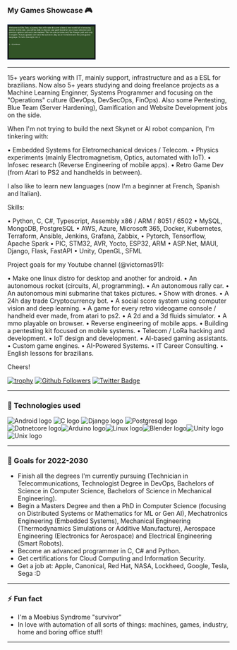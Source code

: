 ### My Games Showcase :video_game:

<img alt="Elf" width="200px" src=img/elftale1.gif/>

---
15+ years working with IT, mainly support, infrastructure and as a ESL for brazilians. Now also 5+ years studying and doing freelance projects as a Machine Learning Enginner, Systems Programmer and focusing on the "Operations" culture (DevOps, DevSecOps, FinOps). Also some Pentesting, Blue Team (Server Hardening), Gamification and Website Development jobs on the side.

When I'm not trying to build the next Skynet or AI robot companion, I'm tinkering with:

• Embedded Systems for Eletromechanical devices / Telecom.
• Physics experiments (mainly Electromagnetism, Optics, automated with IoT).
• Infosec research (Reverse Engineering of mobile apps).
• Retro Game Dev (from Atari to PS2 and handhelds in between).

I also like to learn new languages (now I'm a beginner at French, Spanish and Italian).

Skills: 

• Python, C, C#, Typescript, Assembly x86 / ARM / 8051 / 6502
• MySQL, MongoDB, PostgreSQL
• AWS, Azure, Microsoft 365, Docker, Kubernetes, Terraform, Ansible, Jenkins, Grafana, Zabbix,
• Pytorch, Tensorflow, Apache Spark
• PIC, STM32, AVR, Yocto, ESP32, ARM
• ASP.Net, MAUI, Django, Flask, FastAPI
• Unity, OpenGL, SFML

Project goals for my Youtube channel (@victornas91):

• Make one linux distro for desktop and another for android. 
• An autonomous rocket (circuits, AI, programming).
• An autonomous rally car. 
• An autonomous mini submarine that takes pictures. 
• Show with drones. 
• A 24h day trade Cryptocurrency bot. 
• A social score system using computer vision and deep learning. 
• A game for every retro videogame console / handheld ever made, from atari to ps2. 
• A 2d and a 3d fluids simulator. 
• A mmo playable on browser.
• Reverse engineering of mobile apps. 
• Building a pentesting kit focused on mobile systems.
• Telecom / LoRa hacking and development.
• IoT design and development.
• AI-based gaming assistants.
• Custom game engines.
• AI-Powered Systems.
• IT Career Consulting.
• English lessons for brazilians.

Cheers!

[![trophy](https://github-profile-trophy.vercel.app/?username=victornas91)](https://github.com/ryo-ma/github-profile-trophy)
[![Github Followers](https://img.shields.io/github/followers/victornas91?color=06d6a0&label=Github%20Followers&style=for-the-badge)](https://github.com/victornas91?tab=followers)
[![Twitter Badge](https://img.shields.io/badge/-Twitter-1877f2?style=flat-square&logo=twitter&logoColor=white&link=https://twitter.com/IT_Victor91/)](https://twitter.com/IT_Victor91/)

---

### 🧰 Technologies used

<img src="https://github.com/victornas91/devicon/blob/master/icons/android/android-plain.svg" alt="Android logo" width="50" height="50" /> <img src="https://github.com/victornas91/devicon/blob/master/icons/c/c-plain.svg" alt="C logo" width="50" height="50" /> <img 
src="https://github.com/victornas91/devicon/blob/master/icons/django/django-plain.svg" alt="Django logo" width="50" height="50" /> <img 
src="https://github.com/victornas91/devicon/blob/master/icons/postgresql/postgresql-plain.svg" alt="Postgresql logo" width="50" height="50" /><img src="https://github.com/victornas91/devicon/blob/master/icons/dotnetcore/dotnetcore-plain.svg" alt="Dotnetcore logo" width="50" height="50" /><img src="https://github.com/victornas91/devicon/blob/master/icons/arduino/arduino-plain.svg" alt="Arduino logo" width="50" height="50" /><img src="https://github.com/victornas91/devicon/blob/master/icons/linux/linux-plain.svg" alt="Linux logo" width="50" height="50" /><img src="https://github.com/victornas91/devicon/blob/master/icons/blender/blender-original.svg" alt="Blender logo" width="50" height="50" /><img src="https://github.com/victornas91/devicon/blob/master/icons/unity/unity-original.svg" alt="Unity logo" width="50" height="50" /><img src="https://github.com/victornas91/devicon/blob/master/icons/unix/unix-original.svg" alt="Unix logo" width="50" height="50" />

---

### 🔭 Goals for 2022-2030
- Finish all the degrees I'm currently pursuing (Technician in Telecommunications, Technologist Degree in DevOps, Bachelors of Science in Computer Science, Bachelors of Science in Mechanical Engineering).
- Begin a Masters Degree and then a PhD in Computer Science (focusing on Distributed Systems or Mathematics for ML or Gen AI), Mechatronics Engineering (Embedded Systems), Mechanical Engineering (Thermodynamics Simulations or Additive Manufacture), Aerospace Engineering (Electronics for Aerospace) and Electrical Engineering (Smart Robots).
- Become an advanced programmer in C, C# and Python.
- Get certifications for Cloud Computing and Information Security.
- Get a job at: Apple, Canonical, Red Hat, NASA, Lockheed, Google, Tesla, Sega :D  

---

### ⚡ Fun fact
- I'm a Moebius Syndrome "survivor"
- In love with automation of all sorts of things: machines, games, industry, home and boring office stuff!  

---
